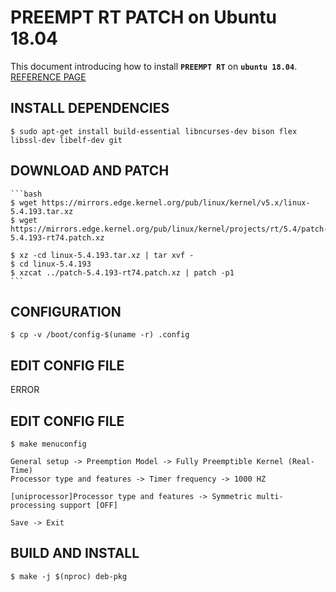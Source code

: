 # PREEMPT RT PATCH on Ubuntu 18.04
This document introducing how to install **`PREEMPT RT`** on **`ubuntu 18.04`**.  
[REFERENCE PAGE](https://chenna.me/blog/2020/02/23/how-to-setup-preempt-rt-on-ubuntu-18-04/)

## INSTALL DEPENDENCIES
    $ sudo apt-get install build-essential libncurses-dev bison flex libssl-dev libelf-dev git

## DOWNLOAD AND PATCH
    ```bash
    $ wget https://mirrors.edge.kernel.org/pub/linux/kernel/v5.x/linux-5.4.193.tar.xz
    $ wget https://mirrors.edge.kernel.org/pub/linux/kernel/projects/rt/5.4/patch-5.4.193-rt74.patch.xz
    
    $ xz -cd linux-5.4.193.tar.xz | tar xvf -
    $ cd linux-5.4.193
    $ xzcat ../patch-5.4.193-rt74.patch.xz | patch -p1
    ```
    
## CONFIGURATION
    $ cp -v /boot/config-$(uname -r) .config
    
## EDIT CONFIG FILE
ERROR

## EDIT CONFIG FILE
    $ make menuconfig
    
    General setup -> Preemption Model -> Fully Preemptible Kernel (Real-Time)
    Processor type and features -> Timer frequency -> 1000 HZ
    
    [uniprocessor]Processor type and features -> Symmetric multi-processing support [OFF]
    
    Save -> Exit
    
## BUILD AND INSTALL
    $ make -j $(nproc) deb-pkg
